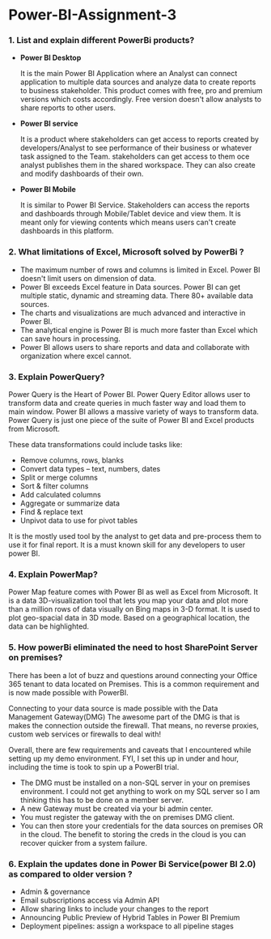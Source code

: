 # Power-BI-Assignment-3

### 1. List and explain different PowerBi products?
 
 - **Power BI Desktop**
      
      It is the main Power BI Application where an Analyst can connect application to multiple data sources and analyze data to create reports to business stakeholder. This product comes with free, pro and premium versions which costs accordingly. Free version doesn't allow analysts to share reports to other users.
      
 - **Power BI service**
      
      It is a product where stakeholders can get access to reports created by developers/Analyst to see performance of their business or whatever task assigned to the Team. stakeholders can get access to them oce analyst publishes them in the shared workspace. They can also create and modify dashboards of their own.
      
 - **Power BI Mobile**
      
      It is similar to Power BI Service. Stakeholders can access the reports and dashboards through Mobile/Tablet device and view them. It is meant only for viewing contents which means users can't create dashboards in this platform.

### 2. What limitations of Excel, Microsoft solved by PowerBi ?

- The maximum number of rows and columns is limited in Excel. Power BI doesn't limit users on dimension of data.
- Power BI exceeds Excel feature in Data sources. Power BI can get multiple static, dynamic and streaming data. There 80+ available data sources.
- The charts and visualizations are much advanced and interactive in Power BI.
- The analytical engine is Power BI is much more faster than Excel which can save hours in processing.
- Power BI allows users to share reports and data and collaborate with organization where excel cannot.

### 3. Explain PowerQuery?

Power Query is the Heart of Power BI. Power Query Editor allows user to transform data and create queries in much faster way and load them to main window. Power BI allows a  massive variety of ways to transform data. Power Query is just one piece of the suite of Power BI and Excel products from Microsoft.

These data transformations could include tasks like:

- Remove columns, rows, blanks
- Convert data types – text, numbers, dates
- Split or merge columns
- Sort & filter columns
- Add calculated columns
- Aggregate or summarize data
- Find & replace text
- Unpivot data to use for pivot tables

It is the mostly used tool by the analyst to get data and pre-process them to use it for final report. It is a must known skill for any developers to user power BI.

### 4. Explain PowerMap?

Power Map feature comes with Power BI as well as Excel from Microsoft. It is a data 3D-visualization tool  that lets you map your data and plot more than a million rows of data visually on Bing maps in 3-D format. It is used to plot geo-spacial data in 3D mode. Based on a geographical location, the data can be highlighted. 

### 5. How powerBi eliminated the need to host SharePoint Server on premises?

There has been a lot of buzz and questions around connecting your Office 365 tenant to data located on Premises. This is a common requirement and is now made possible with PowerBI.

Connecting to your data source is made possible with the Data Management Gateway(DMG) The awesome part of the DMG is that is makes the connection outside the firewall. That means, no reverse proxies, custom web services or firewalls to deal with!

Overall, there are few requirements and caveats that I encountered while setting up my demo environment. FYI, I set this up in under and hour, including the time is took to spin up a PowerBI trial.

- The DMG must be installed on a non-SQL server in your on premises environment. I could not get anything to work on my SQL server so I am thinking this has to be done on a member server.
- A new Gateway must be created via your bi admin center.
- You must register the gateway with the on premises DMG client.
- You can then store your credentials for the data sources on premises OR in the cloud. The benefit to storing the creds in the cloud is you can recover quicker from a system failure.

### 6. Explain the updates done in Power Bi Service(power BI 2.0) as compared to older version ?

- Admin & governance
- Email subscriptions access via Admin API
- Allow sharing links to include your changes to the report
- Announcing Public Preview of Hybrid Tables in Power BI Premium
- Deployment pipelines: assign a workspace to all pipeline stages
